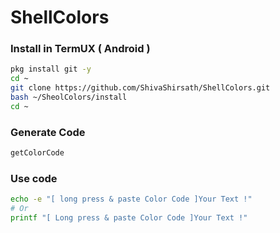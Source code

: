 # ShellColors

### Install in TermUX ( Android )

```bash
pkg install git -y
cd ~
git clone https://github.com/ShivaShirsath/ShellColors.git
bash ~/SheolColors/install
cd ~
```
### Generate Code 
```bash
getColorCode
```

### Use code
```bash
echo -e "[ long press & paste Color Code ]Your Text !"
# Or
printf "[ Long press & paste Color Code ]Your Text !"
```
